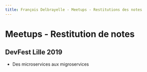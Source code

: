 ```yaml
---
title: François Delbrayelle - Meetups - Restitutions des notes
---
```



# Meetups - Restitution de notes

## DevFest Lille 2019

- Des microservices aux migroservices

